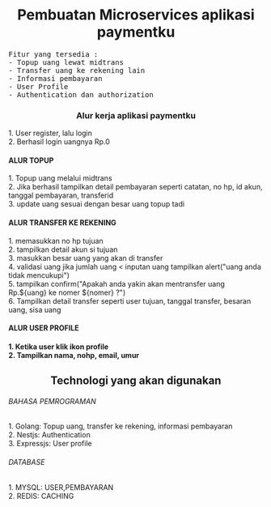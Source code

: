 <h1 align="center">Pembuatan Microservices aplikasi paymentku</h1>

<pre>Fitur yang tersedia :
- Topup uang lewat midtrans
- Transfer uang ke rekening lain
- Informasi pembayaran
- User Profile
- Authentication dan authorization
</pre>

<h3 align="center">Alur kerja aplikasi paymentku</h3>
1. User register, lalu login
<br/>
2. Berhasil login uangnya Rp.0
<br>
<h4>ALUR TOPUP</h4>
1. Topup uang melalui midtrans
<br/>
2. Jika berhasil tampilkan detail pembayaran seperti catatan, no hp, id akun, tanggal pembayaran, transferid
<br>
3. update uang sesuai dengan besar uang topup tadi

<h4>ALUR TRANSFER KE REKENING</h4>
1. memasukkan no hp tujuan
<br>
2. tampilkan detail akun si tujuan
<br>
3. masukkan besar uang yang akan di transfer
<br>
4. validasi uang jika jumlah uang < inputan uang tampilkan alert("uang anda tidak mencukupi")
<br>
5. tampilkan confirm("Apakah anda yakin akan mentransfer uang Rp.${uang} ke nomer ${nomer} ?")
<br>
6. Tampilkan detail transfer seperti user tujuan, tanggal transfer, besaran uang, sisa uang

<h4>ALUR USER PROFILE<h4>
1. Ketika user klik ikon profile
<br>
2. Tampilkan nama, nohp, email, umur

<h2 align="center">Technologi yang akan digunakan</h2>
<h6>BAHASA PEMROGRAMAN</h6>
1. Golang: Topup uang, transfer ke rekening, informasi pembayaran
<br>
2. Nestjs: Authentication
<br>
3. Expressjs: User profile

<h6>DATABASE</h6>
1. MYSQL: USER,PEMBAYARAN
<br>
2. REDIS: CACHING
